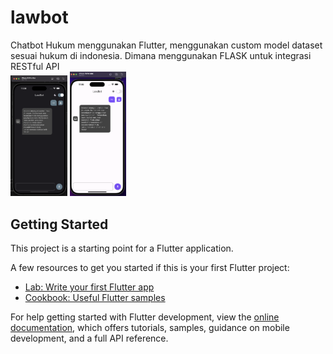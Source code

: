 # lawbot

Chatbot Hukum menggunakan Flutter, menggunakan custom model dataset sesuai hukum di indonesia. Dimana menggunakan FLASK untuk integrasi RESTful API
<br>
<img src="https://github.com/fadhilahmadd/img/blob/main/flutter-chatbot-hukum.png" width="18%"></img>
<img src="https://github.com/fadhilahmadd/img/blob/main/flutter-chatbot-hukum2.png" width="18%"></img>

## Getting Started

This project is a starting point for a Flutter application.

A few resources to get you started if this is your first Flutter project:

- [Lab: Write your first Flutter app](https://docs.flutter.dev/get-started/codelab)
- [Cookbook: Useful Flutter samples](https://docs.flutter.dev/cookbook)

For help getting started with Flutter development, view the
[online documentation](https://docs.flutter.dev/), which offers tutorials,
samples, guidance on mobile development, and a full API reference.
